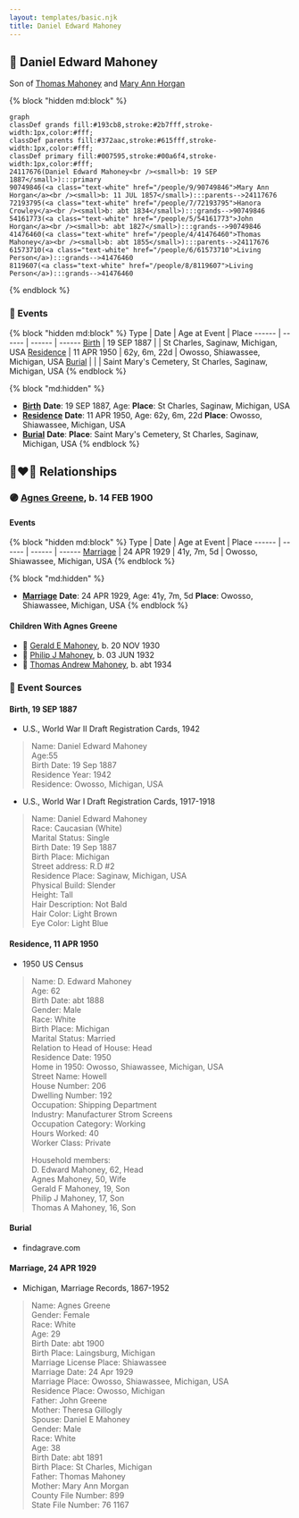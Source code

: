 ```yaml
---
layout: templates/basic.njk
title: Daniel Edward Mahoney
---
```

## 🔵 Daniel Edward Mahoney

Son of [Thomas Mahoney](/people/4/41476460) and [Mary Ann Horgan](/people/9/90749846)

{% block "hidden md:block" %}
```mermaid
graph
classDef grands fill:#193cb8,stroke:#2b7fff,stroke-width:1px,color:#fff;
classDef parents fill:#372aac,stroke:#615fff,stroke-width:1px,color:#fff;
classDef primary fill:#007595,stroke:#00a6f4,stroke-width:1px,color:#fff;
24117676(Daniel Edward Mahoney<br /><small>b: 19 SEP 1887</small>):::primary
90749846(<a class="text-white" href="/people/9/90749846">Mary Ann Horgan</a><br /><small>b: 11 JUL 1857</small>):::parents-->24117676
72193795(<a class="text-white" href="/people/7/72193795">Hanora Crowley</a><br /><small>b: abt 1834</small>):::grands-->90749846
54161773(<a class="text-white" href="/people/5/54161773">John Horgan</a><br /><small>b: abt 1827</small>):::grands-->90749846
41476460(<a class="text-white" href="/people/4/41476460">Thomas Mahoney</a><br /><small>b: abt 1855</small>):::parents-->24117676
61573710(<a class="text-white" href="/people/6/61573710">Living Person</a>):::grands-->41476460
8119607(<a class="text-white" href="/people/8/8119607">Living Person</a>):::grands-->41476460
```
{% endblock %}

### 📆 Events

{% block "hidden md:block" %}
Type | Date | Age at Event | Place
------ | ------ | ------ | ------
[Birth](#event-event-2) | 19 SEP 1887 |  | St Charles, Saginaw, Michigan, USA
[Residence](#event-event-0) | 11 APR 1950 | 62y, 6m, 22d | Owosso, Shiawassee, Michigan, USA
[Burial](#event-event-4) |  |  | Saint Mary's Cemetery, St Charles, Saginaw, Michigan, USA
{% endblock %}

{% block "md:hidden" %}
- **[Birth](#event-event-2)**
**Date**: 19 SEP 1887, Age:
**Place**: St Charles, Saginaw, Michigan, USA
- **[Residence](#event-event-0)**
**Date**: 11 APR 1950, Age: 62y, 6m, 22d
**Place**: Owosso, Shiawassee, Michigan, USA
- **[Burial](#event-event-4)**
**Date**:
**Place**: Saint Mary's Cemetery, St Charles, Saginaw, Michigan, USA
{% endblock %}

## 👩‍❤️‍👨 Relationships

### 🟣 [Agnes Greene](/people/1/15565254), b. 14 FEB 1900

#### Events

{% block "hidden md:block" %}
Type | Date | Age at Event | Place
------ | ------ | ------ | ------
[Marriage](#event-family-0-event-0) | 24 APR 1929 | 41y, 7m, 5d | Owosso, Shiawassee, Michigan, USA
{% endblock %}

{% block "md:hidden" %}
- **[Marriage](#event-family-0-event-0)**
**Date**: 24 APR 1929, Age: 41y, 7m, 5d
**Place**: Owosso, Shiawassee, Michigan, USA
{% endblock %}

#### Children With Agnes Greene
* 🔵 [Gerald E Mahoney](/people/1/10062624), b. 20 NOV 1930
* 🔵 [Philip J Mahoney](/people/6/64895326), b. 03 JUN 1932
* 🔵 [Thomas Andrew Mahoney](/people/3/30323065), b. abt 1934
### 📰 Event Sources

#### <a id="event-event-2"></a> Birth, 19 SEP 1887
* U.S., World War II Draft Registration Cards, 1942
>   
  > Name: Daniel Edward Mahoney  
  > Age:55  
  > Birth Date: 19 Sep 1887  
  > Residence Year: 1942  
  > Residence: Owosso, Michigan, USA
* U.S., World War I Draft Registration Cards, 1917-1918
>   
  > Name: Daniel Edward Mahoney  
  > Race: Caucasian (White)  
  > Marital Status: Single  
  > Birth Date: 19 Sep 1887  
  > Birth Place: Michigan  
  > Street address: R.D #2  
  > Residence Place: Saginaw, Michigan, USA  
  > Physical Build: Slender  
  > Height: Tall  
  > Hair Description: Not Bald  
  > Hair Color: Light Brown  
  > Eye Color: Light Blue

#### <a id="event-event-0"></a> Residence, 11 APR 1950
* 1950 US Census
>   
  > Name: D. Edward Mahoney  
  > Age: 62  
  > Birth Date: abt 1888  
  > Gender: Male  
  > Race: White  
  > Birth Place: Michigan  
  > Marital Status: Married  
  > Relation to Head of House: Head  
  > Residence Date: 1950  
  > Home in 1950: Owosso, Shiawassee, Michigan, USA  
  > Street Name: Howell  
  > House Number: 206  
  > Dwelling Number: 192  
  > Occupation: Shipping Department  
  > Industry: Manufacturer Strom Screens  
  > Occupation Category: Working  
  > Hours Worked: 40  
  > Worker Class: Private  
  >   
  > Household members:  
  > D. Edward Mahoney, 62, Head  
  > Agnes Mahoney, 50, Wife  
  > Gerald F Mahoney, 19, Son  
  > Philip J Mahoney, 17, Son  
  > Thomas A Mahoney, 16, Son  
  >

#### <a id="event-event-4"></a> Burial
* findagrave.com
#### <a id="event-family-0-event-0"></a> Marriage, 24 APR 1929
* Michigan, Marriage Records, 1867-1952
>   
  > Name: Agnes Greene  
  > Gender: Female  
  > Race: White  
  > Age: 29  
  > Birth Date: abt 1900  
  > Birth Place: Laingsburg, Michigan  
  > Marriage License Place: Shiawassee  
  > Marriage Date: 24 Apr 1929  
  > Marriage Place: Owosso, Shiawassee, Michigan, USA  
  > Residence Place: Owosso, Michigan  
  > Father: John Greene  
  > Mother: Theresa Gillogly  
  > Spouse: Daniel E Mahoney  
  > Gender: Male  
  > Race: White  
  > Age: 38  
  > Birth Date: abt 1891  
  > Birth Place: St Charles, Michigan  
  > Father: Thomas Mahoney  
  > Mother: Mary Ann Morgan  
  > County File Number: 899  
  > State File Number: 76 1167  
  >
